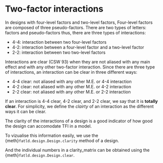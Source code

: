 # Two-factor interactions

<!-- TFI explanation:

- clear
- non-clear -->
In designs with four-level factors and two-level factors,
Four-level factors are composed of three pseudo-factors.
There are two types of letters: factors and pseudo-factors thus, there are three types of interactions:

- 4-4: interaction between two four-level factors
- 4-2: interaction between a four-level factor and a two-level factor
- 2-2: interaction between two two-level factors

Interactions are clear (CSW 93) when they are not aliased with any main effect and with any other two-factor interaction.
Since there are three type of interactions, an interaction can be clear in three different ways:

- 4-4 clear: not aliased with any other M.E. or 4-4 interaction
- 4-2 clear: not aliased with any other M.E. or 4-2 interaction
- 2-2 clear: not aliased with any other M.E. or 2-2 interaction

If an interaction is 4-4 clear, 4-2 clear, and 2-2 clear, we say that it is **totally clear**.
For simplicity, we define the *clairty* of an interaction as the different ways it can be clear.

The clarity of the interactions of a design is a good indicator of how good the design can accomodate TFI in a model.

To vizualise this information easily, we use the {meth}`fatld.design.Design.clarity` method of a design.

<!-- add example in code block-->

And the individual numbers in a clarity_matrix can be obtained using the {meth}`fatld.design.Design.clear`.
